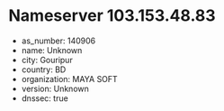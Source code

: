 # Nameserver 103.153.48.83

* as_number: 140906
* name: Unknown
* city: Gouripur
* country: BD
* organization: MAYA SOFT
* version: Unknown
* dnssec: true
